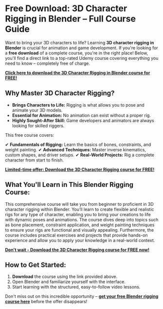 # Free Download: 3D Character Rigging in Blender – Full Course Guide

Want to bring your 3D characters to life? Learning **3D character rigging in Blender** is crucial for animation and game development. If you're looking for a **free download** of a complete course, you're in the right place! Below, you'll find a direct link to a top-rated Udemy course covering everything you need to know – completely free of charge.

[**Click here to download the 3D Character Rigging in Blender course for FREE!**](https://udemywork.com/3d-character-rigging-in-blender)

## Why Master 3D Character Rigging?

*   **Brings Characters to Life:** Rigging is what allows you to pose and animate your 3D models.
*   **Essential for Animation:** No animation can exist without a proper rig.
*   **Highly Sought-After Skill:** Game developers and animators are always looking for skilled riggers.

This free course covers:

✔ **Fundamentals of Rigging:** Learn the basics of bones, constraints, and weight painting.
✔ **Advanced Techniques:** Master inverse kinematics, custom shapes, and driver setups.
✔ **Real-World Projects:** Rig a complete character from start to finish.

[**Limited-time offer: Download the 3D Character Rigging course for FREE!**](https://udemywork.com/3d-character-rigging-in-blender)

## What You'll Learn in This Blender Rigging Course:

This comprehensive course will take you from beginner to proficient in 3D character rigging within Blender. You’ll learn to create flexible and realistic rigs for any type of character, enabling you to bring your creations to life with dynamic poses and animations. The course dives deep into topics such as bone placement, constraint application, and weight painting techniques to ensure your rigs are functional and visually appealing. Furthermore, the course includes practical exercises and projects that provide hands-on experience and allow you to apply your knowledge in a real-world context.

[**Don't wait - Download the 3D Character Rigging course for FREE now!**](https://udemywork.com/3d-character-rigging-in-blender)

## How to Get Started:

1.  **Download** the course using the link provided above.
2.  Open Blender and familiarize yourself with the interface.
3.  Start learning with the structured, easy-to-follow video lessons.

Don't miss out on this incredible opportunity – **[get your free Blender rigging course here](https://udemywork.com/3d-character-rigging-in-blender)** before the offer disappears!
